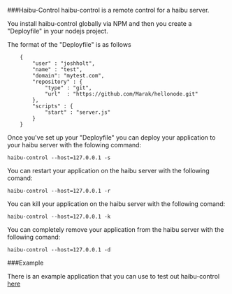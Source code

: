 ###Haibu-Control
haibu-control is a remote control for a haibu server.

You install haibu-control globally via NPM and then you create a
"Deployfile" in your nodejs project.

The format of the "Deployfile" is as follows

		{
			"user" : "joshholt",
			"name" : "test",
			"domain": "mytest.com",
			"repository" : {
				"type" : "git",
				"url"  : "https://github.com/Marak/hellonode.git"
			},
			"scripts" : {
				"start" : "server.js"
			}
		}


Once you've set up your "Deployfile" you can deploy your application to
your haibu server with the folowing command:

`haibu-control --host=127.0.0.1 -s`

You can restart your application on the haibu server with the following comand:

`haibu-control --host=127.0.0.1 -r`

You can kill your application on the haibu server with the following comand:

`haibu-control --host=127.0.0.1 -k`

You can completely remove your application from the haibu server with the following comand:

`haibu-control --host=127.0.0.1 -d`


###Example

There is an example application that you can use to test out haibu-control [here][examplelink]

[examplelink]:https://github.com/joshholt/haibu-control-example
